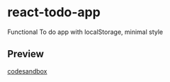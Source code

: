 # react-todo-app

Functional To do app with localStorage, minimal style

## Preview

[codesandbox](https://codesandbox.io/s/exciting-paper-407eb7)
